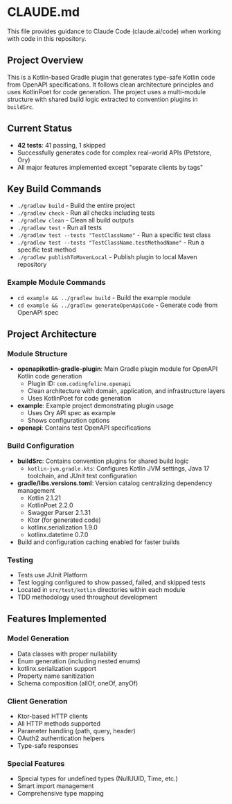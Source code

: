 # CLAUDE.md

This file provides guidance to Claude Code (claude.ai/code) when working with code in this repository.

## Project Overview

This is a Kotlin-based Gradle plugin that generates type-safe Kotlin code from OpenAPI specifications. It follows clean architecture principles and uses KotlinPoet for code generation. The project uses a multi-module structure with shared build logic extracted to convention plugins in `buildSrc`.

## Current Status

- **42 tests**: 41 passing, 1 skipped
- Successfully generates code for complex real-world APIs (Petstore, Ory)
- All major features implemented except "separate clients by tags"

## Key Build Commands

- `./gradlew build` - Build the entire project
- `./gradlew check` - Run all checks including tests
- `./gradlew clean` - Clean all build outputs
- `./gradlew test` - Run all tests
- `./gradlew test --tests "TestClassName"` - Run a specific test class
- `./gradlew test --tests "TestClassName.testMethodName"` - Run a specific test method
- `./gradlew publishToMavenLocal` - Publish plugin to local Maven repository

### Example Module Commands
- `cd example && ../gradlew build` - Build the example module
- `cd example && ../gradlew generateOpenApiCode` - Generate code from OpenAPI spec

## Project Architecture

### Module Structure
- **openapikotlin-gradle-plugin**: Main Gradle plugin module for OpenAPI Kotlin code generation
  - Plugin ID: `com.codingfeline.openapi`
  - Clean architecture with domain, application, and infrastructure layers
  - Uses KotlinPoet for code generation
- **example**: Example project demonstrating plugin usage
  - Uses Ory API spec as example
  - Shows configuration options
- **openapi**: Contains test OpenAPI specifications

### Build Configuration
- **buildSrc**: Contains convention plugins for shared build logic
  - `kotlin-jvm.gradle.kts`: Configures Kotlin JVM settings, Java 17 toolchain, and JUnit test configuration
- **gradle/libs.versions.toml**: Version catalog centralizing dependency management
  - Kotlin 2.1.21
  - KotlinPoet 2.2.0
  - Swagger Parser 2.1.31
  - Ktor (for generated code)
  - kotlinx.serialization 1.9.0
  - kotlinx.datetime 0.7.0
- Build and configuration caching enabled for faster builds

### Testing
- Tests use JUnit Platform
- Test logging configured to show passed, failed, and skipped tests
- Located in `src/test/kotlin` directories within each module
- TDD methodology used throughout development

## Features Implemented

### Model Generation
- Data classes with proper nullability
- Enum generation (including nested enums)
- kotlinx.serialization support
- Property name sanitization
- Schema composition (allOf, oneOf, anyOf)

### Client Generation
- Ktor-based HTTP clients
- All HTTP methods supported
- Parameter handling (path, query, header)
- OAuth2 authentication helpers
- Type-safe responses

### Special Features
- Special types for undefined types (NullUUID, Time, etc.)
- Smart import management
- Comprehensive type mapping